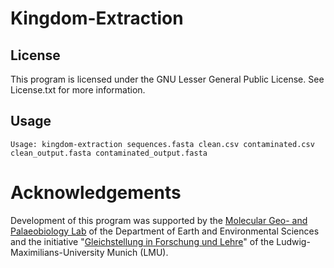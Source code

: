 # Kingdom-Extraction

## License
This program is licensed under the GNU Lesser General Public License.
See License.txt for more information.

## Usage
    Usage: kingdom-extraction sequences.fasta clean.csv contaminated.csv clean_output.fasta contaminated_output.fasta

# Acknowledgements
Development of this program was supported by the [Molecular Geo- and Palaeobiology Lab](http://www.mol-palaeo.de/) of the Department of Earth and Environmental Sciences and the initiative "[Gleichstellung in Forschung und Lehre](http://www.frauenbeauftragte.uni-muenchen.de/foerdermoegl/lmu1/tg73/index.html)" of the Ludwig-Maximilians-University Munich (LMU).
